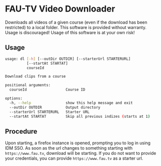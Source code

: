 # FAU-TV Video Downloader

Downloads all videos of a given course (even if the download has been restricted) to a local folder.
This software is provided without warranty. Usage is discouraged! Usage of this software is at your own risk!

## Usage

```bash
usage: dl [-h] [--outDir OUTDIR] [--starterUrl STARTERURL]
          [--startAt STARTAT]
          courseId

Download clips from a course

positional arguments:
  courseId                  Course ID

options:
  -h, --help                show this help message and exit
  --outDir OUTDIR           Output directory
  --starterUrl STARTERURL   Starter URL
  --startAt STARTAT         Skip all previous indizes (starts at 1)
```

## Procedure

Upon starting, a firefox instance is opened, prompting you to log in using IDM SSO. As soon as the url changes to something starting with `https://www.fau.tv`, download will be starting. If you do not want to provide your credentials, you can provide `https://www.fau.tv` as a starter url.
